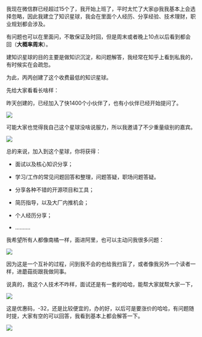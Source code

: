 
我现在微信群已经超过15个了，我开始上班了，平时太忙了大家@我我基本上会选择忽略，因此我建立了知识星球，我会在里面个人经历、分享经验、技术理财，职业规划都会涉及。

有问题也可以在里面问，不敢保证及时回，但是周末或者晚上10点以后看到都会回（**大概率周末**）。

建知识星球的目的主要是做知识沉淀，和问题解答，我经常在知乎上看到私我的，有时候实在会疏忽。

为此，丙丙创建了这个收费最低的知识星球。

先给大家看看长啥样：

昨天创建的，已经加入了快1400个小伙伴了，也有小伙伴已经开始提问了。

![](https://tva1.sinaimg.cn/large/0082zybply1gc21t45skmj30n01dsdxa.jpg)

可能大家也觉得我自己这个星球没啥说服力，所以我邀请了不少重量级别的嘉宾。

![](https://tva1.sinaimg.cn/large/0082zybply1gc21uv9w19j30lk0kaaf3.jpg)

总的来说，加入到这个星球，你将获得：

- 面试以及核心知识分享；

- 学习/工作的常见问题回答和整理，问题答疑，职场问题答疑。

- 分享各种不错的开源项目和工具；

- 简历指导，以及大厂内推机会；

-  个人经历分享；
- ..........

我希望所有人都像南橘一样，面进阿里，也可以主动问我很多问题：

![](https://tva1.sinaimg.cn/large/0082zybply1gc21ywtgj7j30ye0eajuz.jpg)

因为这是一个互补的过程，问到我不会的也给我扫盲了，或者像我另外一个读者一样，进蘑菇街跟我做同事。

说真的，我这个人技术不咋样，面试还是有一套的哈哈，能帮大家就帮大家一下，

![](https://tva1.sinaimg.cn/large/0082zybply1gc222jy431j30w80t8ahe.jpg)

这是优惠码，-32，还是比较便宜的，办的好，以后可是要涨价的哈哈，有问题随时提，大家有空的可以回答，我看到基本上都会解答一下。

![](https://tva1.sinaimg.cn/large/0082zybply1gc1z2djbejj30g40o9785.jpg)

